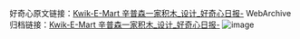 好奇心原文链接：[Kwik-E-Mart 辛普森一家积木_设计_好奇心日报-](https://www.qdaily.com/articles/7500.html)
WebArchive归档链接：[Kwik-E-Mart 辛普森一家积木_设计_好奇心日报-](http://web.archive.org/web/20190623172409/https://www.qdaily.com/articles/7500.html)
![image](http://ww3.sinaimg.cn/large/007d5XDply1g3wjh4mce9j30u02ybqc7)